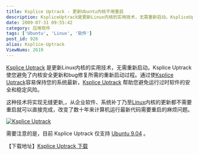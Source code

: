 ```yaml
---
title: Ksplice Uptrack - 更新Ubuntu内核不用重启
description: KspliceUptrack是更新Linux内核的实用技术，无需重新启动。KspliceUptrack使您避免了内核安全更新和bug修复所需的重新启动过程。通过使KspliceUptrack容易保持您的系统最新，KspliceUptrack帮助您避免运行过时软件的安全和稳定风险。这种技术将实现无缝更新,，从企业软件、系统补丁乃至Linux内核的更新都不需要重启就可以直接完成，改变了数十年来计算机运行最新代码需要重启的麻烦问题。
date: 2009-07-31 09:55:42
category: 应用软件
tags: ['Ubuntu', 'Linux', '软件']
post_id: 926
alias: Ksplice-Uptrack
ViewNums: 2619
---
```


[Ksplice Uptrack](/blog/ksplice-uptrack) 是更新Linux内核的实用技术，无需重新启动。Ksplice Uptrack 使您避免了内核安全更新和bug修复所需的重新启动过程。通过使[Ksplice Uptrack](/blog/ksplice-uptrack)容易保持您的系统最新，[Ksplice Uptrack](/blog/ksplice-uptrack) 帮助您避免运行过时软件的安全和稳定风险。

这种技术将实现无缝更新,，从企业软件、系统补丁乃至[Linux](/tags/Linux)内核的更新都不需要重启就可以直接完成，改变了数十年来计算机运行最新代码需要重启的麻烦问题。

[![Ksplice Uptrack](http://ksplice.s3.amazonaws.com/images/uptrack-walkthrough/available.png)](/blog/ksplice-uptrack)

需要注意的是，目前 Ksplice Uptrack 仅支持 [Ubuntu 9.04](/blog/ubuntu-904-final) 。

【下载地址】[Ksplice Uptrack 下载](http://www.ksplice.com/uptrack/download)

